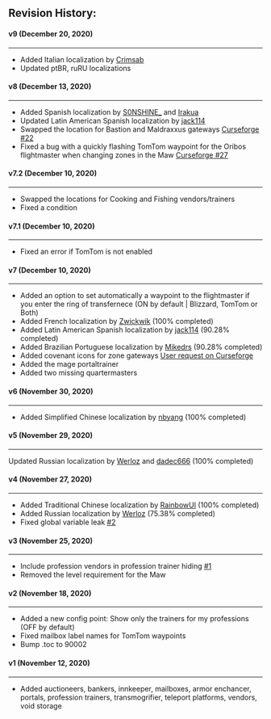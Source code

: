## Revision History:

#### v9 (December 20, 2020)
-------------------------------
* Added Italian localization by [Crimsab](https://www.curseforge.com/members/crimsab)
* Updated ptBR, ruRU localizations

#### v8 (December 13, 2020)
-------------------------------
* Added Spanish localization by [S0NSHINE_](https://www.curseforge.com/members/S0NSHINE_) and [Irakua](https://www.curseforge.com/members/Irakua)
* Updated Latin American Spanish localization by [jack114](https://www.curseforge.com/members/jack114)
* Swapped the location for Bastion and Maldraxxus gateways [Curseforge #22](https://www.curseforge.com/wow/addons/handynotes-oribos?comment=22)
* Fixed a bug with a quickly flashing TomTom waypoint for the Oribos flightmaster when changing zones in the Maw [Curseforge #27](https://www.curseforge.com/wow/addons/handynotes-oribos?comment=27)

#### v7.2 (December 10, 2020)
-------------------------------
* Swapped the locations for Cooking and Fishing vendors/trainers
* Fixed a condition

#### v7.1 (December 10, 2020)
-------------------------------
* Fixed an error if TomTom is not enabled

#### v7 (December 10, 2020)
-------------------------------
* Added an option to set automatically a waypoint to the flightmaster if you enter the ring of transfernece (ON by default | Blizzard, TomTom or Both)
* Added French localization by [Zwickwik](https://www.curseforge.com/members/zickwik) (100% completed)
* Added Latin American Spanish localization by [jack114](https://www.curseforge.com/members/jack114) (90.28% completed)
* Added Brazilian Portuguese localization by [Mikedrs](https://www.curseforge.com/members/mikedrs) (90.28% completed)
* Added covenant icons for zone gateways [User request on Curseforge](https://www.curseforge.com/wow/addons/handynotes-oribos?comment=16)
* Added the mage portaltrainer
* Added two missing quartermasters

#### v6 (November 30, 2020)
-------------------------------
* Added Simplified Chinese localization by [nbyang](https://www.curseforge.com/members/nbyang) (100% completed)

#### v5 (November 29, 2020)
-------------------------------
Updated Russian localization by [Werloz](https://www.curseforge.com/members/werloz) and [dadec666](https://www.curseforge.com/members/dadec666) (100% completed)

#### v4 (November 27, 2020)
-------------------------------
* Added Traditional Chinese localization by [RainbowUI](https://www.curseforge.com/members/rainbowui) (100% completed)
* Added Russian localization by [Werloz](https://www.curseforge.com/members/werloz) (75.38% completed)
* Fixed global variable leak [#2](https://github.com/Dathwada/handynotes-oribos/issues/2)

#### v3 (November 25, 2020)
-------------------------------
* Include profession vendors in profession trainer hiding [#1](https://github.com/Dathwada/handynotes-oribos/issues/1)
* Removed the level requirement for the Maw

#### v2 (November 18, 2020)
-------------------------------
* Added a new config point: Show only the trainers for my professions (OFF by default)
* Fixed mailbox label names for TomTom waypoints
* Bump .toc to 90002

#### v1 (November 12, 2020)
-------------------------------
* Added auctioneers, bankers, innkeeper, mailboxes, armor enchancer, portals, profession trainers, transmogrifier, teleport platforms, vendors, void storage
